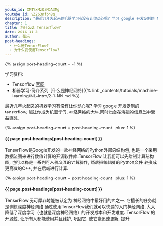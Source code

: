 ```yaml
---
youku_id: XMTYxMzQzMDA3Mg
youtube_id: vZ263nfbh8g
description: "最近几年火起来的机器学习有没有让你动心呢? 学习 google 开发定制的 tensorflow, 能让你成为机器学习, 神经网络的大牛,同时也会在海量的信息当中受益匪浅."
chapter: 1
title: 为什么选 Tensorflow?
date: 2016-11-3
author: 张乐
post-headings:
  - 什么是TensorFlow?
  - 为什么要使用TensorFlow?
---
```

{% assign post-heading-count = -1 %}

学习资料:
  * Tensorflow [官网](https://www.tensorflow.org/)
  * 机器学习-简介系列: [什么是神经网络]({% link _contents/tutorials/machine-learning/ML-intro/2-1-NN.md %})


最近几年火起来的机器学习有没有让你动心呢?
学习 google 开发定制的 tensorflow, 能让你成为机器学习, 神经网络的大牛,同时也会在海量的信息当中受益匪浅.

{% assign post-heading-count = post-heading-count | plus: 1 %}
<h4 class="tut-h4-pad" id="{{ page.post-headings[post-heading-count] }}">{{ page.post-headings[post-heading-count] }}</h4>

TensorFlow是Google开发的一款神经网络的Python外部的结构包,
也是一个采用数据流图来进行数值计算的开源软件库.TensorFlow 让我们可以先绘制计算结构图, 
也可以称是一系列可人机交互的计算操作,
然后把编辑好的Python文件 转换成 更高效的C++, 并在后端进行计算.

{% assign post-heading-count = post-heading-count | plus: 1 %}
<h4 class="tut-h4-pad" id="{{ page.post-headings[post-heading-count] }}">{{ page.post-headings[post-heading-count] }}</h4>

TensorFlow 无可厚非地能被认定为 神经网络中最好用的库之一.
它擅长的任务就是训练深度神经网络.通过使用TensorFlow我们就可以快速的入门神经网络,
大大降低了深度学习（也就是深度神经网络）的开发成本和开发难度.
TensorFlow 的开源性, 让所有人都能使用并且维护, 巩固它. 使它能迅速更新, 提升.
